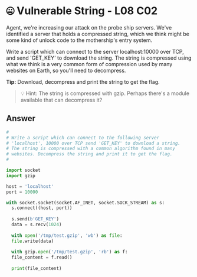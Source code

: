 # 🤐 Vulnerable String - L08 C02

Agent, we're increasing our attack on the probe ship servers. We've identified a server that holds a compressed string, which we think might be some kind of unlock code to the mothership's entry system.

Write a script which can connect to the server localhost:10000 over TCP, and send 'GET_KEY' to download the string. The string is compressed using what we think is a very common form of compression used by many websites on Earth, so you'll need to decompress.

**Tip:** Download, decompress and print the string to get the flag.

> 💡 Hint: The string is compressed with gzip. Perhaps there's a module available that can decompress it?

## Answer

```python
#
# Write a script which can connect to the following server
# 'localhost', 10000 over TCP send 'GET_KEY' to download a string.
# The string is compressed with a common algorithm found in many
# websites. Decompress the string and print it to get the flag.
#

import socket
import gzip

host = 'localhost'
port = 10000

with socket.socket(socket.AF_INET, socket.SOCK_STREAM) as s:
  s.connect((host, port))
  
  s.send(b'GET_KEY')
  data = s.recv(1024)
  
  with open('/tmp/test.gzip', 'wb') as file:
  file.write(data)
  
  with gzip.open('/tmp/test.gzip', 'rb') as f:
  file_content = f.read()
  
  print(file_content)
```
